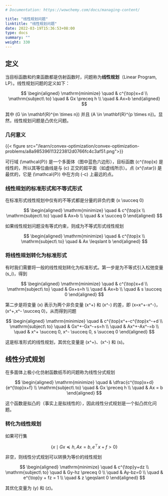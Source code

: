 ```yaml
---
# Documentation: https://wowchemy.com/docs/managing-content/

title: "线性规划问题"
linktitle: "线性规划问题"
date: 2022-03-19T15:36:53+08:00
type: docs
summary: ""
weight: 330
---
```


<!--more-->

## 定义

当目标函数和约束函数都是仿射函数时，问题称为**线性规划**（Linear Program, LP）。线性规划问题的定义如下：

$$
\begin{aligned}
    \mathrm{minimize} \quad & c^{\top}x+d \\
    \mathrm{subject\ to} \quad & Gx \preceq h \\
    \quad & Ax=b 
\end{aligned}
$$

其中 \(G \in \mathbf{R}^{m \times n}\) 并且 \(A \in \mathbf{R}^{p \times n}\)。显然，线性规划问题是凸优化问题。

### 几何意义

{{< figure src="/learn/convex-optimization/convex-optimization-problems/a8a985396113223812d0766fc4c3af51.png">}}

可行域 \(\mathcal{P}\) 是一个多面体（图中蓝色六边形），目标函数 \(c^{\top}x\) 是线性的，所以其等位曲线是与 \(c\) 正交的超平面（如虚线所示）。点 \(x^{\star}\) 是最优的，它是 \(\mathcal{P}\) 中在方向 \(-c\) 上最远的点。

### 线性规划的标准形式和不等式形式

在标准形式线性规划中仅有的不等式都是分量的非负约束 \(x \succeq 0\)

$$
\begin{aligned}
    \mathrm{minimize} \quad & c^{\top}x \\
    \mathrm{subject\ to} \quad & Ax=b \\
    \quad & x \succeq 0
\end{aligned}
$$

如果线性规划问题没有等式约束，则成为不等式形式线性规划

$$
\begin{aligned}
    \mathrm{minimize} \quad & c^{\top}x \\
    \mathrm{subject\ to} \quad & Ax \leqslant b
\end{aligned}
$$

### 将线性规划转化为标准形式

有时我们需要将一般的线性规划转化为标准形式。第一步是为不等式引入松弛变量 \(s_i\)，得到

$$
\begin{aligned}
    \mathrm{minimize} \quad & c^{\top}x+d \\
    \mathrm{subject\ to} \quad & Gx+s=h \\
    \quad & Ax=b \\
    \quad & s \succeq 0
\end{aligned}
$$

第二步是将变量 \(x\) 表示为两个非负变量 \(x^+\) 和 \(x^-\) 的差，即 \(x=x^+-x^-\)，\(x^+,x^- \succeq 0\)，从而得到问题

$$
\begin{aligned}
    \mathrm{minimize} \quad & c^{\top}x^+-c^{\top}x^-+d \\
    \mathrm{subject\ to} \quad & Gx^+-Gx^-+s=h \\
    \quad & Ax^+-Ax^-=b \\
    \quad & x^+ \succeq 0, x^- \succeq 0, s \succeq 0
\end{aligned}
$$

这是标准形式的线性规划，其优化变量是 \(x^+\)、\(x^-\) 和 \(s\)。

## 线性分式规划

在多面体上极小化仿射函数纸币的问题称为线性分式规划

$$
\begin{aligned}
    \mathrm{minimize} \quad & \dfrac{c^{\top}x+d}{e^{\top}x+f} \\
    \mathrm{subject\ to} \quad & Gx \preceq h \\
    \quad & Ax = b
\end{aligned}
$$

这个函数是拟凸的（事实上是拟线性的），因此线性分式规划是一个拟凸优化问题。

### 转化为线性规划

如果可行集

$$
\{ x \mid Gx \preceq h, Ax=b, e^{\top}x+f > 0 \}
$$

非空，则线性分式规划可以转换为等价的线性规划

$$
\begin{aligned}
    \mathrm{minimize} \quad & c^{\top}y+dz \\
    \mathrm{subject\ to} \quad & Gy-hz \preceq 0 \\
    \quad & Ay-bz=0 \\
    \quad & e^{\top}y + fz = 1 \\
    \quad & z \geqslant 0
\end{aligned}
$$

其优化变量为 \(y\) 和 \(z\)。
